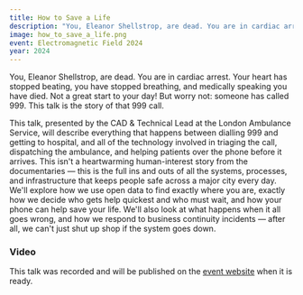 ```yaml
---
title: How to Save a Life
description: "You, Eleanor Shellstrop, are dead. You are in cardiac arrest. Your heart has stopped beating, you have stopped breathing, and medically speaking you have died. Not a great start to your day! But worry not: someone has called 999. This talk is the story of that 999 call."
image: how_to_save_a_life.png
event: Electromagnetic Field 2024
year: 2024
---
```

You, Eleanor Shellstrop, are dead. You are in cardiac arrest. Your heart has stopped beating, you have stopped breathing, and medically speaking you have died. Not a great start to your day! But worry not: someone has called 999. This talk is the story of that 999 call.

This talk, presented by the CAD & Technical Lead at the London Ambulance Service, will describe everything that happens between dialling 999 and getting to hospital, and all of the technology involved in triaging the call, dispatching the ambulance, and helping patients over the phone before it arrives. This isn't a heartwarming human-interest story from the documentaries — this is the full ins and outs of all the systems, processes, and infrastructure that keeps people safe across a major city every day. We'll explore how we use open data to find exactly where you are, exactly how we decide who gets help quickest and who must wait, and how your phone can help save your life. We'll also look at what happens when it all goes wrong, and how we respond to business continuity incidents — after all, we can't just shut up shop if the system goes down.

### Video

This talk was recorded and will be published on the [event website](https://emfcamp.org) when it is ready.
